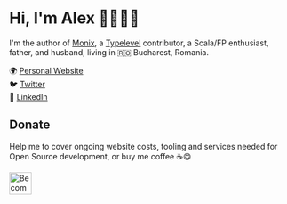 # Hi, I'm Alex 👋👨🏻‍💻

I'm the author of [Monix](https://monix.io), a [Typelevel](https://typelevel.org) contributor, a Scala/FP enthusiast, father, and husband, living in 🇷🇴 Bucharest, Romania.

🌍 <a href="https://alexn.org/" target="_blank">Personal Website</a> <br>
🐦 <a href="https://twitter.com/alexelcu" target="_blank">Twitter</a> <br/>
🕺 <a href="https://www.linkedin.com/in/alexelcu/" target="_blank">LinkedIn</a>

## Donate

Help me to cover ongoing website costs, tooling and services needed for Open Source development, or buy me coffee ☕️😋

<a href="https://www.patreon.com/bePatron?u=6102596"><img label="Become a Patron!" alt="Become a Patron!" title="Become a Patron!" src="https://c5.patreon.com/external/logo/become_a_patron_button@2x.png" target="_blank" height="40" /></a>
